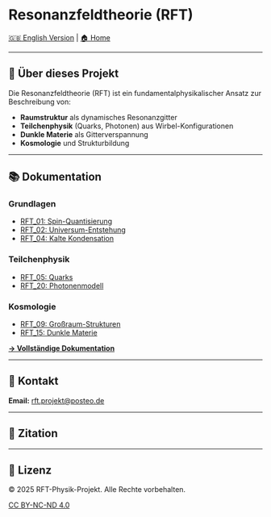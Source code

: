 # Resonanzfeldtheorie (RFT)

[🇬🇧 English Version](../en/) | [🏠 Home](../)

---

## 🎯 Über dieses Projekt

Die Resonanzfeldtheorie (RFT) ist ein fundamentalphysikalischer Ansatz zur Beschreibung von:

- **Raumstruktur** als dynamisches Resonanzgitter
- **Teilchenphysik** (Quarks, Photonen) aus Wirbel-Konfigurationen
- **Dunkle Materie** als Gitterverspannung
- **Kosmologie** und Strukturbildung

---

## 📚 Dokumentation

### Grundlagen
- [RFT_01: Spin-Quantisierung](docs/RFT_01.md)
- [RFT_02: Universum-Entstehung](docs/RFT_02.md)
- [RFT_04: Kalte Kondensation](docs/RFT_04.md)

### Teilchenphysik
- [RFT_05: Quarks](docs/RFT_05.md)
- [RFT_20: Photonenmodell](docs/RFT_20.md)

### Kosmologie
- [RFT_09: Großraum-Strukturen](docs/RFT_09.md)
- [RFT_15: Dunkle Materie](docs/RFT_15.md)

**[→ Vollständige Dokumentation](docs/)**

---

## 📧 Kontakt

**Email:** rft.projekt@posteo.de

---

## 📖 Zitation

---

## 📜 Lizenz

© 2025 RFT-Physik-Projekt. Alle Rechte vorbehalten.

[CC BY-NC-ND 4.0](https://creativecommons.org/licenses/by-nc-nd/4.0/deed.de)
